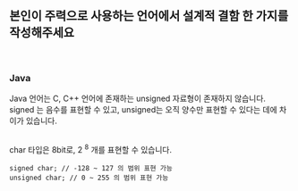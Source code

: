 ## 본인이 주력으로 사용하는 언어에서 설계적 결함 한 가지를 작성해주세요

<br/>

### Java

Java 언어는 C, C++ 언어에 존재하는 unsigned 자료형이 존재하지 않습니다. <br/>
signed 는 음수를 표현할 수 있고, unsigned는 오직 양수만 표현할 수 있다는 데에 차이가 있습니다. <br/><br/>

char 타입은 8bit로, 2 <sup>8</sup> 개를 표현할 수 있습니다. <br/>

```
signed char; // -128 ~ 127 의 범위 표현 가능
unsigned char; // 0 ~ 255 의 범위 표현 가능
```
